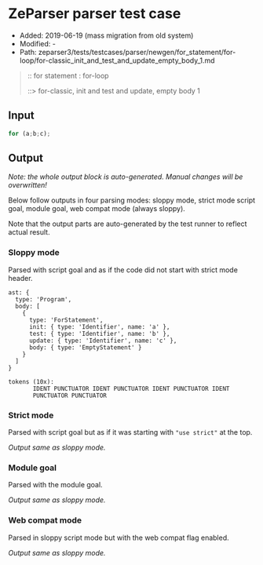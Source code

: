 # ZeParser parser test case

- Added: 2019-06-19 (mass migration from old system)
- Modified: -
- Path: zeparser3/tests/testcases/parser/newgen/for_statement/for-loop/for-classic_init_and_test_and_update_empty_body_1.md

> :: for statement : for-loop
>
> ::> for-classic, init and test and update, empty body 1

## Input

`````js
for (a;b;c);
`````

## Output

_Note: the whole output block is auto-generated. Manual changes will be overwritten!_

Below follow outputs in four parsing modes: sloppy mode, strict mode script goal, module goal, web compat mode (always sloppy).

Note that the output parts are auto-generated by the test runner to reflect actual result.

### Sloppy mode

Parsed with script goal and as if the code did not start with strict mode header.

`````
ast: {
  type: 'Program',
  body: [
    {
      type: 'ForStatement',
      init: { type: 'Identifier', name: 'a' },
      test: { type: 'Identifier', name: 'b' },
      update: { type: 'Identifier', name: 'c' },
      body: { type: 'EmptyStatement' }
    }
  ]
}

tokens (10x):
       IDENT PUNCTUATOR IDENT PUNCTUATOR IDENT PUNCTUATOR IDENT
       PUNCTUATOR PUNCTUATOR
`````

### Strict mode

Parsed with script goal but as if it was starting with `"use strict"` at the top.

_Output same as sloppy mode._

### Module goal

Parsed with the module goal.

_Output same as sloppy mode._

### Web compat mode

Parsed in sloppy script mode but with the web compat flag enabled.

_Output same as sloppy mode._
